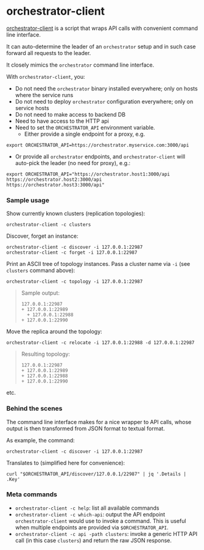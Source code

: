 # orchestrator-client

[orchestrator-client](https://github.com/github/orchestrator/blob/master/resources/bin/orchestrator-client) is a script that wraps API calls with convenient command line interface.

It can auto-determine the leader of an `orchestrator` setup and in such case forward all requests to the leader.

It closely mimics the `orchestrator` command line interface.

With `orchestrator-client`, you:

- Do not need the `orchestrator` binary installed everywhere; only on hosts where the service runs
- Do not need to deploy `orchestrator` configuration everywhere; only on service hosts
- Do not need to make access to backend DB
- Need to have access to the HTTP api
- Need to set the `ORCHESTRATOR_API` environment variable.
  - Either provide a single endpoint for a proxy, e.g.
```shell
export ORCHESTRATOR_API=https://orchestrator.myservice.com:3000/api
```
  - Or provide all `orchestrator` endpoints, and `orchestrator-client` will auto-pick the leader (no need for proxy), e.g.:
```shell
export ORCHESTRATOR_API="https://orchestrator.host1:3000/api https://orchestrator.host2:3000/api https://orchestrator.host3:3000/api"
```

### Sample usage

Show currently known clusters (replication topologies):

    orchestrator-client -c clusters

Discover, forget an instance:

    orchestrator-client -c discover -i 127.0.0.1:22987
    orchestrator-client -c forget -i 127.0.0.1:22987

Print an ASCII tree of topology instances. Pass a cluster name via `-i` (see `clusters` command above):

    orchestrator-client -c topology -i 127.0.0.1:22987

> Sample output:
>
>     127.0.0.1:22987
>     + 127.0.0.1:22989
>       + 127.0.0.1:22988
>     + 127.0.0.1:22990

Move the replica around the topology:

    orchestrator-client -c relocate -i 127.0.0.1:22988 -d 127.0.0.1:22987

> Resulting topology:
>
>     127.0.0.1:22987
>     + 127.0.0.1:22989
>     + 127.0.0.1:22988
>     + 127.0.0.1:22990

etc.

### Behind the scenes

The command line interface makes for a nice wrapper to API calls, whose output is then transformed from JSON format to textual format.

As example, the command:

```shell
orchestrator-client -c discover -i 127.0.0.1:22987
```

Translates to (simplified here for convenience):

```shell
curl "$ORCHESTRATOR_API/discover/127.0.0.1/22987" | jq '.Details | .Key'
```

### Meta commands

- `orchestrator-client -c help`: list all available commands
- `orchestrator-client -c which-api`: output the API endpoint `orchestrator-client` would use to invoke a command. This is useful when multiple endpoints are provided via `$ORCHESTRATOR_API`.
- `orchestrator-client -c api -path clusters`: invoke a generic HTTP API call (in this case `clusters`) and return the raw JSON response.
